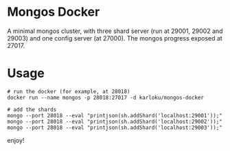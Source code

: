 # Mongos Docker

A minimal mongos cluster, with three shard server (run at 29001, 29002 and 29003) and one config server (at 27000). The mongos progress exposed at 27017.

# Usage

```
# run the docker (for example, at 28018)
docker run --name mongos -p 28018:27017 -d karloku/mongos-docker

# add the shards
mongo --port 28018 --eval "printjson(sh.addShard('localhost:29001'));"
mongo --port 28018 --eval "printjson(sh.addShard('localhost:29002'));"
mongo --port 28018 --eval "printjson(sh.addShard('localhost:29003'));"
```

enjoy!
